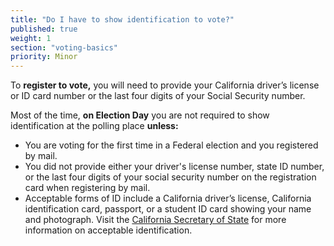 ```yaml
---
title: "Do I have to show identification to vote?"
published: true
weight: 1
section: "voting-basics"
priority: Minor
---
```


To **register to vote,** you will need to provide your California driver’s license or ID card number or the last four digits of your Social Security number.  

Most of the time, **on Election Day** you are not required to show identification at the polling place  **unless:**
- You are voting for the first time in a Federal election and you registered by mail. 
- You did not provide either your driver's license number, state ID number, or the last four digits of your social security number on the registration card when registering by mail.
- Acceptable forms of ID include a California driver’s license, California identification card, passport, or a student ID card showing your name and photograph. Visit the [California Secretary of State](http://www.sos.ca.gov/elections/voting-resources/voting-california/what-bring/) for more information on acceptable identification.
